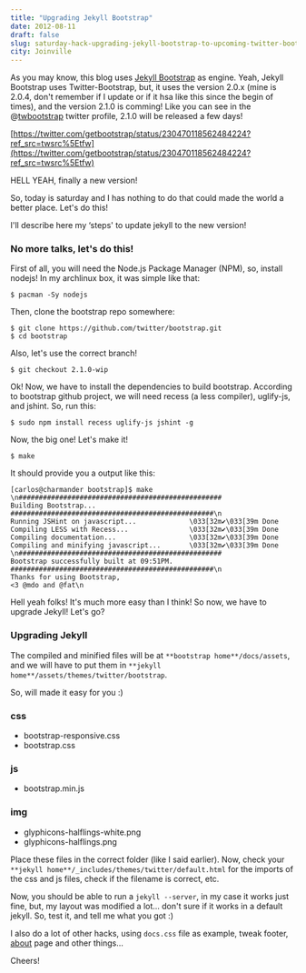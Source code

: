 ```yaml
---
title: "Upgrading Jekyll Bootstrap"
date: 2012-08-11
draft: false
slug: saturday-hack-upgrading-jekyll-bootstrap-to-upcoming-twitter-bootstrap-210
city: Joinville
---
```


As you may know, this blog uses [Jekyll Bootstrap](http://jekyllbootstrap.com/) as engine. Yeah, Jekyll Bootstrap uses Twitter-Bootstrap, but, it uses the version 2.0.x (mine is 2.0.4, don't remember if I update or if it hsa like this since the begin of times), and the version 2.1.0 is comming! Like you can see in the @[twbootstrap](https://twitter.com/twbootstrap) twitter profile, 2.1.0 will be released a few days!

[https://twitter.com/getbootstrap/status/230470118562484224?ref_src=twsrc%5Etfw](https://twitter.com/getbootstrap/status/230470118562484224?ref_src=twsrc%5Etfw)

HELL YEAH, finally a new version!

So, today is saturday and I has nothing to do that could made the world a better place. Let's do this!

I'll describe here my ‘steps' to update jekyll to the new version!

### No more talks, let's do this!

First of all, you will need the Node.js Package Manager (NPM), so, install nodejs! In my archlinux box, it was simple like that:

```
$ pacman -Sy nodejs
```

Then, clone the bootstrap repo somewhere:

```
$ git clone https://github.com/twitter/bootstrap.git
$ cd bootstrap
```

Also, let's use the correct branch!

```
$ git checkout 2.1.0-wip
```

Ok! Now, we have to install the dependencies to build bootstrap. According to bootstrap github project, we will need recess (a less compiler), uglify-js, and jshint. So, run this:

```
$ sudo npm install recess uglify-js jshint -g
```

Now, the big one! Let's make it!

```
$ make
```

It should provide you a output like this:

```
[carlos@charmander bootstrap]$ make
\n##################################################
Building Bootstrap...
##################################################\n
Running JSHint on javascript...             \033[32m✔\033[39m Done
Compiling LESS with Recess...               \033[32m✔\033[39m Done
Compiling documentation...                  \033[32m✔\033[39m Done
Compiling and minifying javascript...       \033[32m✔\033[39m Done
\n##################################################
Bootstrap successfully built at 09:51PM.
##################################################\n
Thanks for using Bootstrap,
<3 @mdo and @fat\n
```

Hell yeah folks! It's much more easy than I think! So now, we have to upgrade Jekyll! Let's go?

### Upgrading Jekyll

The compiled and minified files will be at `**bootstrap home**/docs/assets`, and we will have to put them in `**jekyll home**/assets/themes/twitter/bootstrap`.

So, will made it easy for you :)

### css

- bootstrap-responsive.css
- bootstrap.css

### js

- bootstrap.min.js

### img

- glyphicons-halflings-white.png
- glyphicons-halflings.png

Place these files in the correct folder (like I said earlier). Now, check your `**jekyll home**/_includes/themes/twitter/default.html` for the imports of the css and js files, check if the filename is correct, etc.

Now, you should be able to run a `jekyll --server`, in my case it works just fine, but, my layout was modified a lot… don't sure if it works in a default jekyll. So, test it, and tell me what you got :)

I also do a lot of other hacks, using `docs.css` file as example, tweak footer, [about](https://carlosbecker.com/about/) page and other things…

Cheers!

